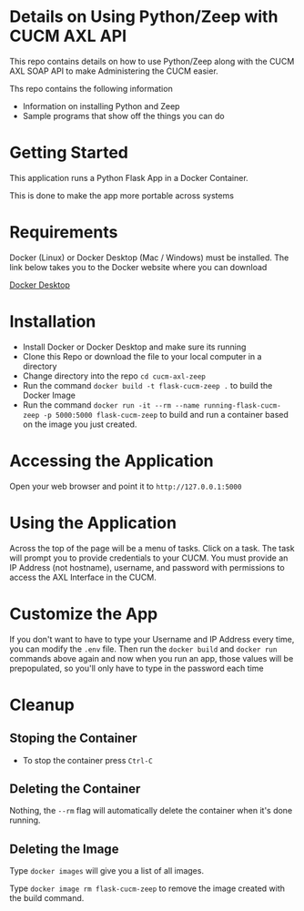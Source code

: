 # Details on Using Python/Zeep with CUCM AXL API
This repo contains details on how to use Python/Zeep along
with the CUCM AXL SOAP API to make Administering the CUCM easier.

Ths repo contains the following information
- Information on installing Python and Zeep
- Sample programs that show off the things you can do


# Getting Started
This application runs a Python Flask App in a Docker Container.

This is done to make the app more portable across systems

# Requirements
Docker (Linux) or Docker Desktop (Mac / Windows) must be installed.  The link below takes you to the Docker website where you can download 

[Docker Desktop](https://www.docker.com/products/docker-desktop)

# Installation

- Install Docker or Docker Desktop and make sure its running
- Clone this Repo or download the file to your local computer in a directory
- Change directory into the repo `cd cucm-axl-zeep`
- Run the command `docker build -t flask-cucm-zeep .` to build the Docker Image
- Run the command `docker run -it --rm --name running-flask-cucm-zeep -p 5000:5000 flask-cucm-zeep` to build and run a container based on the image you just created.

# Accessing the Application
Open your web browser and point it to `http://127.0.0.1:5000`

# Using the Application
Across the top of the page will be a menu of tasks.  Click on a task.  The task will prompt you to provide credentials to your CUCM.  You must provide an IP Address (not hostname), username, and password with permissions to access the AXL Interface in the CUCM.

# Customize the App
If you don't want to have to type your Username and IP Address every time, you can modify the `.env` file.  Then run the `docker build` and `docker run` commands above again and now when you run an app, those values will be prepopulated, so you'll only have to type in the password each time 

# Cleanup
## Stoping the Container
- To stop the container press `Ctrl-C` 

## Deleting the Container
Nothing, the `--rm` flag will automatically delete the container when it's done running.

## Deleting the Image
Type `docker images` will give you a list of all images.

Type `docker image rm flask-cucm-zeep` to remove the image created with the build command.
